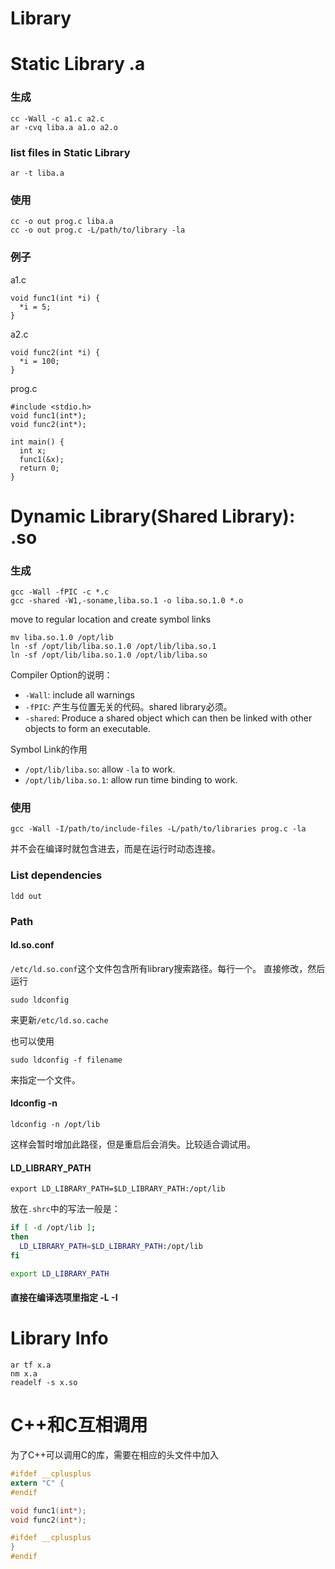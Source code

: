 # Library

Static Library .a
==============

### 生成

```
cc -Wall -c a1.c a2.c
ar -cvq liba.a a1.o a2.o
```

### list files in Static Library

```
ar -t liba.a
```

### 使用

```
cc -o out prog.c liba.a
cc -o out prog.c -L/path/to/library -la
```

### 例子

a1.c

```
void func1(int *i) {
  *i = 5;
}
```

a2.c

```
void func2(int *i) {
  *i = 100;
}
```

prog.c

```
#include <stdio.h>
void func1(int*);
void func2(int*);

int main() {
  int x;
  func1(&x);
  return 0;
}
```

Dynamic Library(Shared Library): .so
=====================================

### 生成

```
gcc -Wall -fPIC -c *.c
gcc -shared -W1,-soname,liba.so.1 -o liba.so.1.0 *.o
```

move to regular location and create symbol links

```
mv liba.so.1.0 /opt/lib
ln -sf /opt/lib/liba.so.1.0 /opt/lib/liba.so.1
ln -sf /opt/lib/liba.so.1.0 /opt/lib/liba.so
```

Compiler Option的说明：

* `-Wall`: include all warnings
* `-fPIC`: 产生与位置无关的代码。shared library必须。
* `-shared`: Produce a shared object which can then be linked with other objects to form an executable.

Symbol Link的作用

* `/opt/lib/liba.so`: allow `-la` to work.
* `/opt/lib/liba.so.1`: allow run time binding to work.

### 使用

```
gcc -Wall -I/path/to/include-files -L/path/to/libraries prog.c -la
```

并不会在编译时就包含进去，而是在运行时动态连接。

### List dependencies

```
ldd out
```

### Path

#### ld.so.conf

`/etc/ld.so.conf`这个文件包含所有library搜索路径。每行一个。
直接修改，然后运行

```
sudo ldconfig
```

来更新`/etc/ld.so.cache`

也可以使用

```
sudo ldconfig -f filename
```

来指定一个文件。

#### ldconfig -n

```
ldconfig -n /opt/lib
```

这样会暂时增加此路径，但是重启后会消失。比较适合调试用。

#### LD_LIBRARY_PATH

```
export LD_LIBRARY_PATH=$LD_LIBRARY_PATH:/opt/lib
```

放在`.shrc`中的写法一般是：

```sh
if [ -d /opt/lib ];
then
  LD_LIBRARY_PATH=$LD_LIBRARY_PATH:/opt/lib
fi

export LD_LIBRARY_PATH
```

#### 直接在编译选项里指定 -L -I

Library Info
================

```
ar tf x.a
nm x.a
readelf -s x.so
```

C++和C互相调用
============

为了C++可以调用C的库，需要在相应的头文件中加入

```c
#ifdef __cplusplus
extern "C" {
#endif

void func1(int*);
void func2(int*);

#ifdef __cplusplus
}
#endif
```
